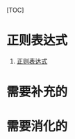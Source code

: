 [TOC]

# 正则表达式



1. [正则表达式](http://106.15.37.116/2018/05/28/%E6%AD%A3%E5%88%99%E8%A1%A8%E8%BE%BE%E5%BC%8F/)





# 需要补充的





# 需要消化的